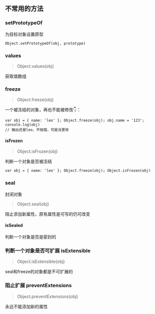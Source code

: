 ## 不常用的方法

### setPrototypeOf
为目标对象设置原型   
```
Object.setPrototypeOf(obj, prototype)
```

### values
> Object.values(obj)

获取值数组

### freeze
> Object.freeze(obj)   

一个被冻结的对象，再也不能被修改👇：
```
var obj = { name: 'leo' }; Object.freeze(obj); obj.name = '123'; console.log(obj)
// 输出还是leo，不抛错，可是没更改
```
#### isFrozen
> Object.isFrozen(obj)

判断一个对象是否被冻结   
```
var obj = { name: 'leo' }; Object.freeze(obj); Object.isFrozen(obj)
```

### seal
封闭对象
> Object.seal(obj)

阻止添加新属性，原有属性是可写的仍可改变

#### isSealed
判断一个对象是否是密封的


### 判断一个对象是否可扩展 isExtensible
> Object.isExtensible(obj)

seal和freeze的对象都是不可扩展的

### 阻止扩展 preventExtensions
> Object.preventExtensions(obj)

永远不能添加新的属性